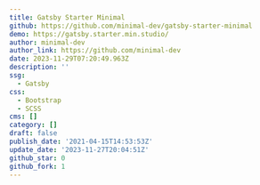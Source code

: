 ```yaml
---
title: Gatsby Starter Minimal
github: https://github.com/minimal-dev/gatsby-starter-minimal
demo: https://gatsby.starter.min.studio/
author: minimal-dev
author_link: https://github.com/minimal-dev
date: 2023-11-29T07:20:49.963Z
description: ''
ssg:
  - Gatsby
css:
  - Bootstrap
  - SCSS
cms: []
category: []
draft: false
publish_date: '2021-04-15T14:53:53Z'
update_date: '2023-11-27T20:04:51Z'
github_star: 0
github_fork: 1
---
```

